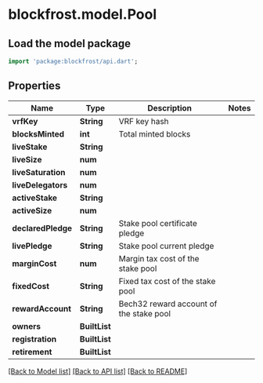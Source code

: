 # blockfrost.model.Pool

## Load the model package
```dart
import 'package:blockfrost/api.dart';
```

## Properties
Name | Type | Description | Notes
------------ | ------------- | ------------- | -------------
**vrfKey** | **String** | VRF key hash | 
**blocksMinted** | **int** | Total minted blocks | 
**liveStake** | **String** |  | 
**liveSize** | **num** |  | 
**liveSaturation** | **num** |  | 
**liveDelegators** | **num** |  | 
**activeStake** | **String** |  | 
**activeSize** | **num** |  | 
**declaredPledge** | **String** | Stake pool certificate pledge | 
**livePledge** | **String** | Stake pool current pledge | 
**marginCost** | **num** | Margin tax cost of the stake pool | 
**fixedCost** | **String** | Fixed tax cost of the stake pool | 
**rewardAccount** | **String** | Bech32 reward account of the stake pool | 
**owners** | **BuiltList<String>** |  | 
**registration** | **BuiltList<String>** |  | 
**retirement** | **BuiltList<String>** |  | 

[[Back to Model list]](../README.md#documentation-for-models) [[Back to API list]](../README.md#documentation-for-api-endpoints) [[Back to README]](../README.md)


